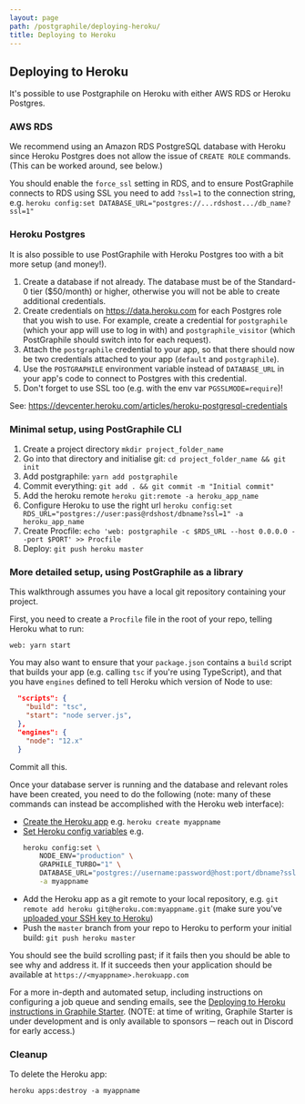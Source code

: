 ```yaml
---
layout: page
path: /postgraphile/deploying-heroku/
title: Deploying to Heroku
---
```


## Deploying to Heroku

It's possible to use Postgraphile on Heroku with either AWS RDS or Heroku Postgres.

### AWS RDS

We recommend using an Amazon RDS PostgreSQL database with Heroku since Heroku
Postgres does not allow the issue of `CREATE ROLE` commands. (This can be
worked around, see below.)

You should enable the `force_ssl` setting in RDS, and to ensure PostGraphile connects to RDS using SSL you need to add `?ssl=1` to the connection string, e.g. `heroku config:set DATABASE_URL="postgres://...rdshost.../db_name?ssl=1"`

### Heroku Postgres

It is also possible to use PostGraphile with Heroku Postgres too with a bit more setup (and money!).

1. Create a database if not already. The database must be of the Standard-0
   tier (\$50/month) or higher, otherwise you will not be able to create
   additional credentials.
2. Create credentials on https://data.heroku.com for each Postgres role that
   you wish to use. For example, create a credential for `postgraphile` (which
   your app will use to log in with) and `postgraphile_visitor` (which PostGraphile should switch into for each request).
3. Attach the `postgraphile` credential to your app, so that there should now
   be two credentials attached to your app (`default` and `postgraphile`).
4. Use the `POSTGRAPHILE` environment variable instead of `DATABASE_URL` in
   your app's code to connect to Postgres with this credential.
5. Don't forget to use SSL too (e.g. with the env var `PGSSLMODE=require`)!

See: https://devcenter.heroku.com/articles/heroku-postgresql-credentials

### Minimal setup, using PostGraphile CLI

1. Create a project directory `mkdir project_folder_name`
2. Go into that directory and initialise git: `cd project_folder_name && git init`
3. Add postgraphile: `yarn add postgraphile`
4. Commit everything: `git add . && git commit -m "Initial commit"`
5. Add the heroku remote `heroku git:remote -a heroku_app_name`
6. Configure Heroku to use the right url `heroku config:set RDS_URL="postgres://user:pass@rdshost/dbname?ssl=1" -a heroku_app_name`
7. Create Procfile: `echo 'web: postgraphile -c $RDS_URL --host 0.0.0.0 --port $PORT' >> Procfile`
8. Deploy: `git push heroku master`

### More detailed setup, using PostGraphile as a library

This walkthrough assumes you have a local git repository containing your
project.

First, you need to create a `Procfile` file in the root of your repo, telling
Heroku what to run:

```
web: yarn start
```

You may also want to ensure that your `package.json` contains a `build`
script that builds your app (e.g. calling `tsc` if you're using TypeScript),
and that you have `engines` defined to tell Heroku which version of Node to
use:

```json
  "scripts": {
    "build": "tsc",
    "start": "node server.js",
  },
  "engines": {
    "node": "12.x"
  }
```

Commit all this.

Once your database server is running and the database and relevant roles have been created, you need to do the following (note: many of these commands can instead be accomplished with the Heroku web interface):

- [Create the Heroku app](https://devcenter.heroku.com/articles/creating-apps) e.g. `heroku create myappname`
- [Set Heroku config variables](https://devcenter.heroku.com/articles/config-vars) e.g.
  ```bash
  heroku config:set \
      NODE_ENV="production" \
      GRAPHILE_TURBO="1" \
      DATABASE_URL="postgres://username:password@host:port/dbname?ssl=1" \
      -a myappname
  ```
- Add the Heroku app as a git remote to your local repository, e.g. `git remote add heroku git@heroku.com:myappname.git` (make sure you've [uploaded your SSH key to Heroku](https://devcenter.heroku.com/articles/keys))
- Push the `master` branch from your repo to Heroku to perform your initial build: `git push heroku master`

You should see the build scrolling past; if it fails then you should be able to see why and address it. If it succeeds then your application should be available at `https://<myappname>.herokuapp.com`

For a more in-depth and automated setup, including instructions on
configuring a job queue and sending emails, see the [Deploying to Heroku
instructions in Graphile
Starter](https://github.com/graphile/starter#deploying-to-heroku). (NOTE: at
time of writing, Graphile Starter is under development and is only available
to sponsors ─ reach out in Discord for early access.)

### Cleanup

To delete the Heroku app:

```
heroku apps:destroy -a myappname
```
